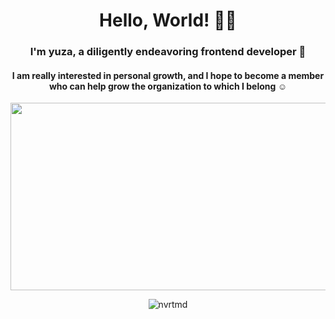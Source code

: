 
<h1 align="center"> Hello, World! 👋🏻 </h1>  

<h3 align="center">I'm yuza, a diligently endeavoring frontend developer 🐥</h3>
<h4 align="center">I am really interested in personal growth, and I hope to become a member who can help grow the organization to which I belong ☺</h3>

<p align="center">
<a href="https://github.com/devxb/gitanimals">
<img
  src="https://render.gitanimals.org/farms/nvrtmd"
  width="600"
  height="300"
/>
</a>
</p>

<p align="center"> <img src="https://komarev.com/ghpvc/?username=nvrtmd&label=views&color=faac37&style=flat" alt="nvrtmd" /> </p>
